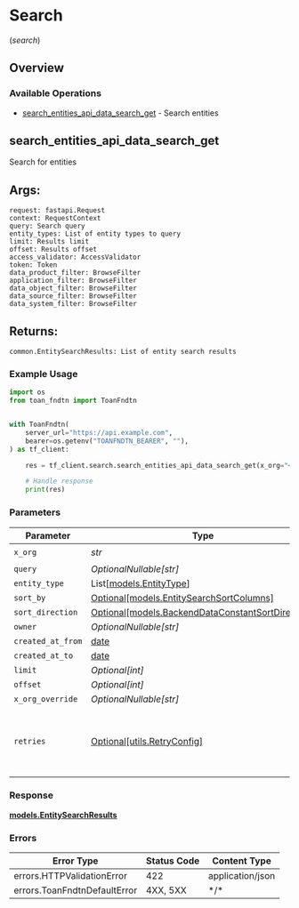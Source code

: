 # Search
(*search*)

## Overview

### Available Operations

* [search_entities_api_data_search_get](#search_entities_api_data_search_get) - Search entities

## search_entities_api_data_search_get

Search for entities

Args:
-----
    request: fastapi.Request
    context: RequestContext
    query: Search query
    entity_types: List of entity types to query
    limit: Results limit
    offset: Results offset
    access_validator: AccessValidator
    token: Token
    data_product_filter: BrowseFilter
    application_filter: BrowseFilter
    data_object_filter: BrowseFilter
    data_source_filter: BrowseFilter
    data_system_filter: BrowseFilter

Returns:
--------
    common.EntitySearchResults: List of entity search results

### Example Usage

<!-- UsageSnippet language="python" operationID="search_entities_api_data_search_get" method="get" path="/api/data/search" -->
```python
import os
from toan_fndtn import ToanFndtn


with ToanFndtn(
    server_url="https://api.example.com",
    bearer=os.getenv("TOANFNDTN_BEARER", ""),
) as tf_client:

    res = tf_client.search.search_entities_api_data_search_get(x_org="<value>", limit=50, offset=0)

    # Handle response
    print(res)

```

### Parameters

| Parameter                                                                                             | Type                                                                                                  | Required                                                                                              | Description                                                                                           |
| ----------------------------------------------------------------------------------------------------- | ----------------------------------------------------------------------------------------------------- | ----------------------------------------------------------------------------------------------------- | ----------------------------------------------------------------------------------------------------- |
| `x_org`                                                                                               | *str*                                                                                                 | :heavy_check_mark:                                                                                    | N/A                                                                                                   |
| `query`                                                                                               | *OptionalNullable[str]*                                                                               | :heavy_minus_sign:                                                                                    | N/A                                                                                                   |
| `entity_type`                                                                                         | List[[models.EntityType](../../models/entitytype.md)]                                                 | :heavy_minus_sign:                                                                                    | N/A                                                                                                   |
| `sort_by`                                                                                             | [Optional[models.EntitySearchSortColumns]](../../models/entitysearchsortcolumns.md)                   | :heavy_minus_sign:                                                                                    | N/A                                                                                                   |
| `sort_direction`                                                                                      | [Optional[models.BackendDataConstantSortDirection]](../../models/backenddataconstantsortdirection.md) | :heavy_minus_sign:                                                                                    | N/A                                                                                                   |
| `owner`                                                                                               | *OptionalNullable[str]*                                                                               | :heavy_minus_sign:                                                                                    | N/A                                                                                                   |
| `created_at_from`                                                                                     | [date](https://docs.python.org/3/library/datetime.html#date-objects)                                  | :heavy_minus_sign:                                                                                    | N/A                                                                                                   |
| `created_at_to`                                                                                       | [date](https://docs.python.org/3/library/datetime.html#date-objects)                                  | :heavy_minus_sign:                                                                                    | N/A                                                                                                   |
| `limit`                                                                                               | *Optional[int]*                                                                                       | :heavy_minus_sign:                                                                                    | N/A                                                                                                   |
| `offset`                                                                                              | *Optional[int]*                                                                                       | :heavy_minus_sign:                                                                                    | N/A                                                                                                   |
| `x_org_override`                                                                                      | *OptionalNullable[str]*                                                                               | :heavy_minus_sign:                                                                                    | N/A                                                                                                   |
| `retries`                                                                                             | [Optional[utils.RetryConfig]](../../models/utils/retryconfig.md)                                      | :heavy_minus_sign:                                                                                    | Configuration to override the default retry behavior of the client.                                   |

### Response

**[models.EntitySearchResults](../../models/entitysearchresults.md)**

### Errors

| Error Type                   | Status Code                  | Content Type                 |
| ---------------------------- | ---------------------------- | ---------------------------- |
| errors.HTTPValidationError   | 422                          | application/json             |
| errors.ToanFndtnDefaultError | 4XX, 5XX                     | \*/\*                        |